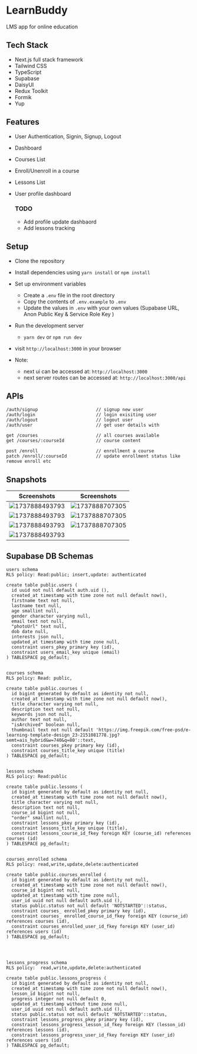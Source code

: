 # LearnBuddy
LMS app for online education

## Tech Stack
- Next.js full stack framework
- Tailwind CSS
- TypeScript
- Supabase
- DaisyUI
- Redux Toolkit
- Formik
- Yup


## Features
- User Authentication, Signin, Signup, Logout
- Dashboard
- Courses List
- Enroll/Unenroll in a course
- Lessons List
- User profile dashboard

  ### TODO
  - Add profile update dashbaord
  - Add lessons tracking


## Setup

- Clone the repository
- Install dependencies using `yarn install` or `npm install`
- Set up environment variables
  - Create a `.env` file in the root directory
  - Copy the contents of `.env.example` to `.env`
  - Update the values in `.env` with your own values (Supabase URL, Anon Public Key & Service Role Key )

- Run the development server
  - `yarn dev` or `npm run dev`

- visit `http://localhost:3000` in your browser

- Note: 
  - next ui can be accessed at: `http://localhost:3000`
  - next server routes can be accessed at: `http://localhost:3000/api`



## APIs 
```
/auth/signup                      // signup new user
/auth/login                       // login exisiting user
/auth/logout                      // logout user
/auth/user                        // get user details with 

get /courses                      // all courses available
get /courses/:courseId            // course content

post /enroll                      // enrollment a course
patch /enroll/:courseId           // update enrollment status like remove enroll etc

```
## Snapshots

| Screenshots                                    |Screenshots                                   |
| ---------------------------------------------- | ---------------------------------------------- |
| ![1737888493793](/public/images/readme/Screenshot%202025-09-03%20at%204.51.47 AM.png) | ![1737888707305](/public/images/readme/Screenshot%202025-09-03%20at%204.52.03 AM.png) |
| ![1737888493793](/public/images/readme/Screenshot%202025-09-03%20at%204.52.15 AM.png) | ![1737888707305](/public/images/readme/Screenshot%202025-09-03%20at%204.52.33 AM.png) |
| ![1737888493793](/public/images/readme/Screenshot%202025-09-03%20at%204.52.40 AM.png) | ![1737888707305](/public/images/readme/Screenshot%202025-09-03%20at%204.52.51 AM.png) |
| ![1737888493793](/public/images/readme/Screenshot%202025-09-03%20at%204.52.54 AM.png) |




## Supabase DB Schemas


```
users schema 
RLS policy: Read:public; insert,update: authenticated

create table public.users (
  id uuid not null default auth.uid (),
  created_at timestamp with time zone not null default now(),
  firstname text not null,
  lastname text null,
  age smallint null,
  gender character varying null,
  email text not null,
  "photoUrl" text null,
  dob date null,
  interests json null,
  updated_at timestamp with time zone null,
  constraint users_pkey primary key (id),
  constraint users_email_key unique (email)
) TABLESPACE pg_default;


courses schema 
RLS policy: Read: public,

create table public.courses (
  id bigint generated by default as identity not null,
  created_at timestamp with time zone not null default now(),
  title character varying not null,
  description text not null,
  keywords json not null,
  author text not null,
  "isArchived" boolean null,
  thumbnail text not null default 'https://img.freepik.com/free-psd/e-learning-template-design_23-2151081778.jpg?semt=ais_hybrid&w=740&q=80'::text,
  constraint courses_pkey primary key (id),
  constraint courses_title_key unique (title)
) TABLESPACE pg_default;


lessons schema 
RLS policy: Read:public

create table public.lessons (
  id bigint generated by default as identity not null,
  created_at timestamp with time zone not null default now(),
  title character varying not null,
  description text not null,
  course_id bigint not null,
  "order" smallint null,
  constraint lessons_pkey primary key (id),
  constraint lessons_title_key unique (title),
  constraint lessons_course_id_fkey foreign KEY (course_id) references courses (id)
) TABLESPACE pg_default;


courses_enrolled schema 
RLS policy: read,write,update,delete:authenticated

create table public.courses_enrolled (
  id bigint generated by default as identity not null,
  created_at timestamp with time zone not null default now(),
  course_id bigint not null,
  updated_at timestamp with time zone null,
  user_id uuid not null default auth.uid (),
  status public.status not null default 'NOTSTARTED'::status,
  constraint courses_ enrolled_pkey primary key (id),
  constraint courses_ enrolled_course_id_fkey foreign KEY (course_id) references courses (id),
  constraint courses_enrolled_user_id_fkey foreign KEY (user_id) references users (id)
) TABLESPACE pg_default;




lessons_progress schema
RLS policy:  read,write,update,delete:authenticated 

create table public.lessons_progress (
  id bigint generated by default as identity not null,
  created_at timestamp with time zone not null default now(),
  lesson_id bigint not null,
  progress integer not null default 0,
  updated_at timestamp without time zone null,
  user_id uuid not null default auth.uid (),
  status public.status not null default 'NOTSTARTED'::status,
  constraint lessons_progress_pkey primary key (id),
  constraint lessons_progress_lesson_id_fkey foreign KEY (lesson_id) references lessons (id),
  constraint lessons_progress_user_id_fkey foreign KEY (user_id) references users (id)
) TABLESPACE pg_default;

```
